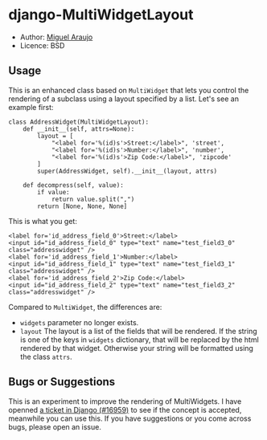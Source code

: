 # django-MultiWidgetLayout

* Author: <a href="http://www.github.com/maraujop/">Miguel Araujo</a>
* Licence: BSD

## Usage

This is an enhanced class based on `MultiWidget` that lets you control the rendering of a subclass using a layout specified by a list. Let's see an example first:

    class AddressWidget(MultiWidgetLayout):
        def __init__(self, attrs=None):
            layout = [ 
                "<label for='%(id)s'>Street:</label>", 'street',
                "<label for='%(id)s'>Number:</label>", 'number',
                "<label for='%(id)s'>Zip Code:</label>", 'zipcode'
            ]
            super(AddressWidget, self).__init__(layout, attrs)

        def decompress(self, value):
            if value:
                return value.split(",")
            return [None, None, None]

This is what you get:

    <label for='id_address_field_0'>Street:</label>
    <input id="id_address_field_0" type="text" name="test_field3_0" class="addresswidget" />
    <label for='id_address_field_1'>Number:</label>
    <input id="id_address_field_1" type="text" name="test_field3_1" class="addresswidget" />
    <label for='id_address_field_2'>Zip Code:</label>
    <input id="id_address_field_2" type="text" name="test_field3_2" class="addresswidget" />

Compared to `MultiWidget`, the differences are:

* `widgets` parameter no longer exists.
* `layout` The layout is a list of the fields that will be rendered. If the string is one of the keys in `widgets` dictionary, that will be replaced by the html rendered by that widget. Otherwise your string will be formatted using the class `attrs`.

## Bugs or Suggestions

This is an experiment to improve the rendering of MultiWidgets. I have openned <a href="https://code.djangoproject.com/ticket/16959">a ticket in Django (#16959)</a> to see if the concept is accepted, meanwhile you can use this. If you have suggestions or you come across bugs, please open an issue.
